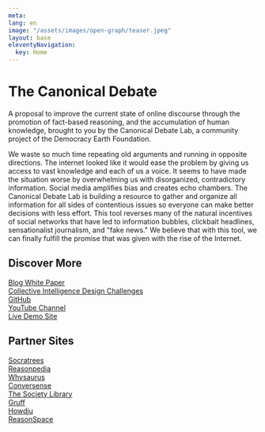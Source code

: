 ```yaml
---
meta:
lang: en
image: "/assets/images/open-graph/teaser.jpeg"
layout: base
eleventyNavigation:
  key: Home
---
```


<div class="row">
  <h1>The Canonical Debate</h1>
  <p>
    A proposal to improve the current state of online discourse through the
    promotion of fact-based reasoning, and the accumulation of human
    knowledge, brought to you by the Canonical Debate Lab, a community
    project of the Democracy Earth Foundation.
  </p>
  <p>
    We waste so much time repeating old arguments and running in
    opposite directions. The internet looked like it would ease the
    problem by giving us access to vast knowledge and each of us a
    voice. It seems to have made the situation worse by overwhelming us
    with disorganized, contradictory information. Social media amplifies
    bias and creates echo chambers. The Canonical Debate Lab is building
    a resource to gather and organize all information for all sides of
    contentious issues so everyone can make better decisions with less
    effort. This tool reverses many of the natural incentives of social
    networks that have led to information bubbles, clickbait headlines,
    sensationalist journalism, and "fake news." We believe that with
    this tool, we can finally fulfill the promise that was given with
    the rise of the Internet.
  </p>

  <h2>Discover More</h2>
  <p>
    <a href="https://medium.com/canonical-debate-lab">
      Blog
    </a>
    <a href="https://github.com/canonical-debate-lab/paper/blob/master/README.mediawiki">
      White Paper
    </a>
    <br />
    <a href="/CIDesign/">Collective Intelligence Design Challenges</a>
    <br />
    <a href="https://github.com/canonical-debate-lab">GitHub</a>
    <br />
    <a href="https://www.youtube.com/channel/UCz0tKmmYwJcFqrjeyYkXaPA">
      YouTube Channel
    </a>
    <br />
    <a href="https://canonicaldebate.com">Live Demo Site</a>
  </p>

  <h2>Partner Sites</h2>
  <p>
    <a href="https://socratrees.azurewebsites.net/">Socratrees</a>
    <br />
    <a href="https://reasonpedia.com/">Reasonpedia</a>
    <br />
    <a href="https://www.whysaurus.com/">Whysaurus</a>
    <br />
    <a href="https://conversence.com/">Conversense</a>
    <br />
    <a href="https://www.societylibrary.org/">The Society Library</a>
    <br />
    <a href="http://gruff.org/">Gruff</a>
    <br />
    <a href="https://www.howdju.com/">Howdju</a>
    <br />
    <a href="https://www.reasonspace.com/">ReasonSpace</a>
  </p>
</div>

<!-- for debug: {{ site | dump }} {{page | dump }} {{meta | dump}}-->
